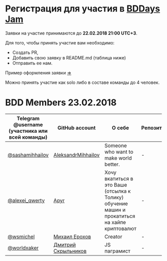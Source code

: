 # Регистрация для участия в [BDDays Jam](https://github.com/bddays/jam)

Заявки на участие принимаются до **22.02.2018 21:00 UTC+3**.

Для того, чтобы принять участие вам необходимо: 

- Создать PR, 
- Добавить свою заявку в README.md (таблица ниже)
- Отправить ее нам.

Пример оформления заявки [=>](https://github.com/bddays/members-23.02.2018/blob/dev/SAMPLE.md)

Можно принять участие как solo либо в составе команды до 4 человек.

BDD Members 23.02.2018
======================
| Telegram @username (участника или всей команды) | GitHub account | О себе | Репозиторий |
|-------------------------------------------------|----------------|--------|-------------|
| [@sashamihhailov](https://t.me/sashamihhailov) | [AleksandrMihhailov](https://github.com/AleksandrMihhailov) | Someone who want to make world better. | - |
| [@alexei_qwerty](https://t.me/alexei_qwerty) | [Apyr](https://github.com/Apyr) | Хочу вкатиться в это Ваше (отсылка к Толику) обучение машин и прокатиться на хайпе криптовалют | - |
| [@wsmichel](https://t.me/wsmichel) | [Михаил Ерохов](https://github.com/MixailE) | Creator | - |
| [@worldxaker](https://t.me/worldxaker) | [Дмитрий Скрыльников](https://github.com/skrylnikov) | JS паграмист | - |
